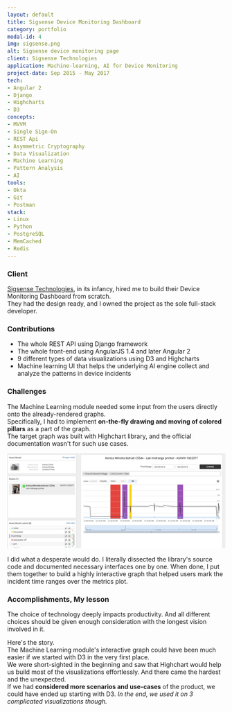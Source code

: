 ```yaml
---
layout: default
title: Sigsense Device Monitoring Dashboard
category: portfolio
modal-id: 4
img: sigsense.png
alt: Sigsense device monitoring page
client: Sigsense Technologies
application: Machine-learning, AI for Device Monitoring
project-date: Sep 2015 - May 2017
tech:
- Angular 2
- Django
- Highcharts
- D3
concepts:
- MVVM
- Single Sign-On
- REST Api
- Asymmetric Cryptography
- Data Visualization
- Machine Learning
- Pattern Analysis
- AI
tools:
- Okta
- Git
- Postman
stack:
- Linux
- Python
- PostgreSQL
- MemCached
- Redis
---
```


### Client

<a href="http://www.sigsensetech.com" target="_blank">Sigsense Technologies</a>, in its infancy, hired me to build their Device Monitoring Dashboard from scratch.  
They had the design ready, and I owned the project as the sole full-stack developer.

### Contributions

- The whole REST API using Django framework
- The whole front-end using AngularJS 1.4 and later Angular 2
- 9 different types of data visualizations using D3 and Highcharts
- Machine learning UI that helps the underlying AI engine collect and analyze the patterns in device incidents

### Challenges

The Machine Learning module needed some input from the users directly onto the already-rendered graphs.  
Specifically, I had to implement **on-the-fly drawing and moving of colored pillars** as a part of the graph.  
The target graph was built with Highchart library, and the official documentation wasn't for such use cases.

![Machine Learning UI](/img/portfolio/sigsense_machine_learning.png)

I did what a desperate would do. I literally dissected the library's source code and documented necessary interfaces one by one. When done, I put them together to build a highly interactive graph that helped users mark the incident time ranges over the metrics plot.  

### Accomplishments, My lesson

The choice of technology deeply impacts productivity. And all different choices should be given enough consideration with the longest vision involved in it.

Here's the story.  
The Machine Learning module's interactive graph could have been much easier if we started with D3 in the very first place.  
We were short-sighted in the beginning and saw that Highchart would help us build most of the visualizations effortlessly. And there came the hardest and the unexpected.  
If we had **considered more scenarios and use-cases** of the product, we could have ended up starting with D3.
_In the end, we used it on 3 complicated visualizations though._
